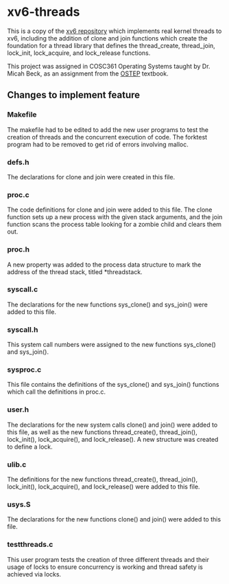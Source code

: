 # xv6-threads

This is a copy of the [xv6 repository](https://github.com/mit-pdos/xv6-public) which implements real kernel threads to xv6, including the addition of clone and join functions which create the foundation for a thread library that defines the thread_create, thread_join, lock_init, lock_acquire, and lock_release functions.

This project was assigned in COSC361 Operating Systems taught by Dr. Micah Beck, as an assignment from the [OSTEP](https://github.com/remzi-arpacidusseau/ostep-projects) textbook.

## Changes to implement feature

### Makefile
The makefile had to be edited to add the new user programs to test the creation of threads and the concurrent execution of code. The forktest program had to be removed to get rid of errors involving malloc.

### defs.h
The declarations for clone and join were created in this file.

### proc.c
The code definitions for clone and join were added to this file. The clone function sets up a new process with the given stack arguments, and the join function scans the process table looking for a zombie child and clears them out.

### proc.h
A new property was added to the process data structure to mark the address of the thread stack, titled *threadstack.

### syscall.c
The declarations for the new functions sys_clone() and sys_join() were added to this file.

### syscall.h
This system call numbers were assigned to the new functions sys_clone() and sys_join().

### sysproc.c
This file contains the definitions of the sys_clone() and sys_join() functions which call the definitions in proc.c.

### user.h
The declarations for the new system calls clone() and join() were added to this file, as well as the new functions thread_create(), thread_join(), lock_init(), lock_acquire(), and lock_release(). A new structure was created to define a lock.

### ulib.c
The definitions for the new functions thread_create(), thread_join(), lock_init(), lock_acquire(), and lock_release() were added to this file.

### usys.S
The declarations for the new functions clone() and join() were added to this file.

### testthreads.c
This user program tests the creation of three different threads and their usage of locks to ensure concurrency is working and thread safety is achieved via locks.
